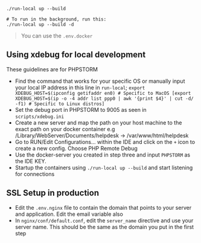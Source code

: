 
```shell
./run-local up --build

# To run in the background, run this:
./run-local up --build -d
```
> You can use the `.env.docker`

## Using xdebug for local development
These guidelines are for PHPSTORM
* Find the command that works for your specific OS or manually input your local IP address in this line in `run-local`; `export XDEBUG_HOST=$(ipconfig getifaddr en0) # Specific to MacOS [export XDEBUG_HOST=$(ip -o -4 addr list ppp0 | awk '{print $4}' | cut -d/ -f1) # Specific to Linux distros]`
* Set the debug port in PHPSTORM to 9005 as seen in `scripts/xdebug.ini`
* Create a new server and map the path on your host machine to the exact path on your docker container e.g /Library/WebServer/Documents/helpdesk -> /var/www/html/helpdesk
* Go to RUN/Edit Configurations... within the IDE and click on the `+` icon to create a new config. Choose PHP Remote Debug
* Use the docker-server you created in step three and input `PHPSTORM` as the IDE KEY.
* Startup the containers using `./run-local up --build` and start listening for connections

## SSL Setup in production
* Edit the `.env.nginx` file to contain the domain that points to your server and application. Edit the email variable also
* In `nginx/conf/default.conf`, edit the `server_name` directive and use your server name. This should be the same as the domain you put in the first step
